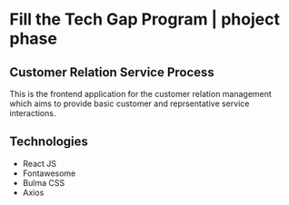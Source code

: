 # Fill the Tech Gap Program | phoject phase

## Customer Relation Service Process

This is the frontend application for the customer relation management which aims to provide basic customer and reprsentative service interactions.

## Technologies
- React JS
- Fontawesome
- Bulma CSS
- Axios
